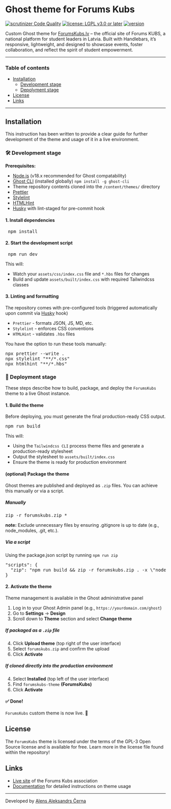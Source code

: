 # Ghost theme for Forums Kubs

[![scrutinizer Code Quality](https://scrutinizer-ci.com/g/AlensAleksandrs/ForumsKubs/badges/quality-score.png?b=main)](https://scrutinizer-ci.com/g/AlensAleksandrs/ForumsKubs/?branch=main)
[![license: LGPL v3.0 or later](https://img.shields.io/badge/License-LGPL%20v3.0%2B-blue.svg)](https://www.gnu.org/licenses/lgpl-3.0.html)
[![version](https://img.shields.io/github/package-json/v/AlensAleksandrs/ForumsKubs?filename=package.json)](https://github.com/AlensAleksandrs/ForumsKubs/blob/main/package.json)

Custom Ghost theme for [ForumsKubs.lv](https://www.forumskubs.lv) – the official site of Forums KUBS, a national platform for student leaders in Latvia. Built with Handlebars, it’s responsive, lightweight, and designed to showcase events, foster collaboration, and reflect the spirit of student empowerment.

---

### Table of contents

- [Installation](#installation)
  - [Development stage](#-development-stage)
  - [Depolyment stage](#-deployment-stage)
- [License](#license)
- [Links](#links)

---

## Installation

This instruction has been written to provide a clear guide for
further development of the theme and usage of it in a live environment.

### 🛠️ Development stage

**Prerequisites:**

- [Node.js](https://nodejs.org/en/download) (v18.x recommended for Ghost compatability)
- [Ghost CLI](https://docs.ghost.org/ghost-cli) (installed globally) `npm install -g ghost-cli`
- Theme repository contents cloned into the `/content/themes/` directory
- [Prettier](https://prettier.io/docs/install)
- [Stylelint](https://stylelint.io/user-guide/get-started)
- [HTMLHint](https://htmlhint.com/getting-started/)
- [Husky](https://typicode.github.io/husky/get-started.html) with lint-staged for pre-commit hook

#### 1. Install dependencies

<pre> npm install </pre>

#### 2. Start the development script

<pre> npm run dev </pre>

This will:

- Watch your `assets/css/index.css` file and `*.hbs` files for changes
- Build and update `assets/built/index.css` with required Tailwindcss classes

#### 3. Linting and formatting

The repository comes with pre-configured tools (triggered automatically upon commit via [Husky]() hook)

- `Prettier` - formats JSON, JS, MD, etc.
- `Stylelint` - enforces CSS conventions
- `HTMLHint` - validates `.hbs` files

You have the option to run these tools manually:

<pre>
npx prettier --write .
npx stylelint "**/*.css"
npx htmlhint "**/*.hbs"
</pre>

### 🚀 Deployment stage

These steps describe how to build, package, and deploy the `ForumsKubs` theme to a live Ghost instance.

#### 1. Build the theme

Before deploying, you must generate the final production-ready CSS output.

<pre>npm run build</pre>

This will:

- Using the `Tailwindcss CLI` process theme files and generate a production-ready stylesheet
- Output the stylesheet to `assets/built/index.css`
- Ensure the theme is ready for production environment

#### (optional) Package the theme

Ghost themes are published and deployed as `.zip` files. You can achieve this manually or via a script.

##### Manually

<pre>zip -r forumskubs.zip *</pre>

**note:** Exclude unnecessary files by ensuring .gitignore is up to date (e.g., node_modules, .git, etc.).

##### Via a script

Using the package.json script by running `npm run zip`

<pre>"scripts": {
  "zip": "npm run build && zip -r forumskubs.zip . -x \"node_modules/*\" \".git/*\" \".*/**\""
}</pre>

#### 2. Activate the theme

Theme management is available in the Ghost administrative panel

1. Log in to your Ghost Admin panel (e.g., `https://yourdomain.com/ghost`)
2. Go to **Settings** → **Design**
3. Scroll down to **Theme** section and select **Change theme**

##### If packaged as a `.zip` file

4. Click **Upload theme** (top right of the user interface)
5. Select `forumskubs.zip` and confirm the upload
6. Click **Activate**

##### If cloned directly into the production environment

4. Select **Installed** (top left of the user interface)
5. Find `forumskubs-theme` **(ForumsKubs)**
6. Click **Activate**

#### ✅ Done!

`ForumsKubs` custom theme is now live. 🎉

## License

The `ForumsKubs` theme is licensed under the terms of the GPL-3 Open Source license and is available for free. Learn more in the license file found within the repository!

## Links

- [Live site](https://www.forumskubs.lv) of the Forums Kubs association
- [Documentation]() for detailed instructions on theme usage

---

Developed by [Alens Aleksandrs Čerņa](https://www.alens.lv)
